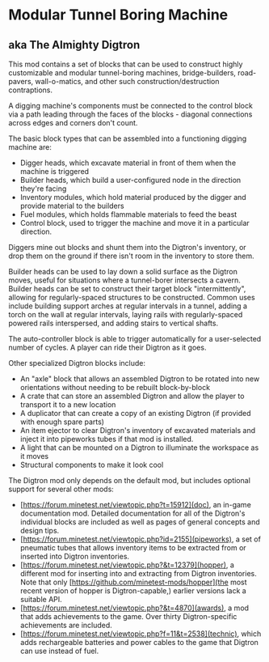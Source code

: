 # Modular Tunnel Boring Machine
## aka The Almighty Digtron


This mod contains a set of blocks that can be used to construct highly customizable and modular tunnel-boring machines, bridge-builders, road-pavers, wall-o-matics, and other such construction/destruction contraptions.

A digging machine's components must be connected to the control block via a path leading through the faces of the blocks - diagonal connections across edges and corners don't count. 

The basic block types that can be assembled into a functioning digging machine are:

* Digger heads, which excavate material in front of them when the machine is triggered
* Builder heads, which build a user-configured node in the direction they're facing
* Inventory modules, which hold material produced by the digger and provide material to the builders
* Fuel modules, which holds flammable materials to feed the beast
* Control block, used to trigger the machine and move it in a particular direction.

Diggers mine out blocks and shunt them into the Digtron's inventory, or drop them on the ground if there isn't room in the inventory to store them.

Builder heads can be used to lay down a solid surface as the Digtron moves, useful for situations where a tunnel-borer intersects a cavern. Builder heads can be set to construct their target block "intermittently", allowing for regularly-spaced structures to be constructed. Common uses include building support arches at regular intervals in a tunnel, adding a torch on the wall at regular intervals, laying rails with regularly-spaced powered rails interspersed, and adding stairs to vertical shafts.

The auto-controller block is able to trigger automatically for a user-selected number of cycles. A player can ride their Digtron as it goes.

Other specialized Digtron blocks include:

* An "axle" block that allows an assembled Digtron to be rotated into new orientations without needing to be rebuilt block-by-block
* A crate that can store an assembled Digtron and allow the player to transport it to a new location
* A duplicator that can create a copy of an existing Digtron (if provided with enough spare parts)
* An item ejector to clear Digtron's inventory of excavated materials and inject it into pipeworks tubes if that mod is installed.
* A light that can be mounted on a Digtron to illuminate the workspace as it moves
* Structural components to make it look cool

The Digtron mod only depends on the default mod, but includes optional support for several other mods:

* [https://forum.minetest.net/viewtopic.php?t=15912](doc), an in-game documentation mod. Detailed documentation for all of the Digtron's individual blocks are included as well as pages of general concepts and design tips.
* [https://forum.minetest.net/viewtopic.php?id=2155](pipeworks), a set of pneumatic tubes that allows inventory items to be extracted from or inserted into Digtron inventories.
* [https://forum.minetest.net/viewtopic.php?&t=12379](hopper), a different mod for inserting into and extracting from Digtron inventories. Note that only [https://github.com/minetest-mods/hopper](the most recent version of hopper is Digtron-capable,) earlier versions lack a suitable API.
* [https://forum.minetest.net/viewtopic.php?&t=4870](awards), a mod that adds achievements to the game. Over thirty Digtron-specific achievements are included.
* [https://forum.minetest.net/viewtopic.php?f=11&t=2538](technic), which adds rechargeable batteries and power cables to the game that Digtron can use instead of fuel.
